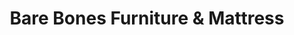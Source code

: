 ---
title: "Bare Bones Furniture & Mattress"
url: /glens-falls/bare-bones-furniture-und-mattress/
shop: Möbel
---